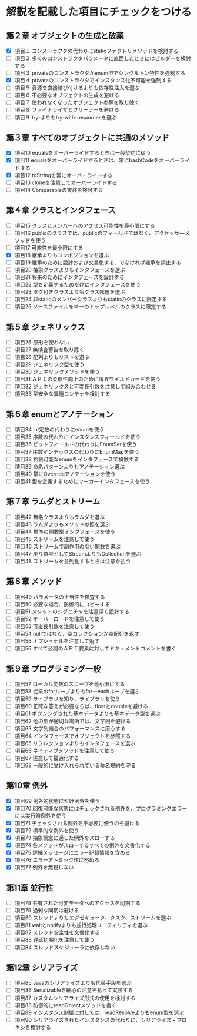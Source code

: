 # 解説を記載した項目にチェックをつける

## 第２章 オブジェクトの生成と破棄

- [x] 項目１ コンストラクタの代わりにstaticファクトリメソッドを検討する
- [ ] 項目２ 多くのコンストラクタパラメータに直面したときにはビルダーを検討する
- [ ] 項目３ privateのコンストラクタかenum型でシングルトン特性を強制する
- [x] 項目４ privateのコンストラクタでインスタンス化不可能を強制する
- [ ] 項目５ 資源を直接結び付けるよりも依存性注入を選ぶ
- [ ] 項目６ 不必要なオブジェクトの生成を避ける
- [ ] 項目７ 使われなくなったオブジェクト参照を取り除く
- [ ] 項目８ ファイナライザとクリーナーを避ける
- [ ] 項目９ try-よりもtry-with-resourcesを選ぶ

## 第３章 すべてのオブジェクトに共通のメソッド

- [x] 項目10 equalsをオーバーライドするときは一般契約に従う
- [x] 項目11 equalsをオーバーライドするときは、常にhashCodeをオーバーライドする
- [x] 項目12 toStringを常にオーバーライドする
- [ ] 項目13 cloneを注意してオーバーライドする
- [ ] 項目14 Comparableの実装を検討する

## 第４章 クラスとインタフェース

- [ ] 項目15 クラスとメンバーへのアクセス可能性を最小限にする
- [ ] 項目16 publicのクラスでは、publicのフィールドではなく、アクセッサ―メソッドを使う
- [ ] 項目17 可変性を最小限にする
- [x] 項目18 継承よりもコンポジションを選ぶ
- [ ] 項目19 継承のために設計および文書化する、でなければ継承を禁止する
- [ ] 項目20 抽象クラスよりもインタフェースを選ぶ
- [ ] 項目21 将来のためにインタフェースを設計する
- [ ] 項目22 型を定義するためだけにインタフェースを使う
- [ ] 項目23 タグ付きクラスよりもクラス階層を選ぶ
- [ ] 項目24 非staticのメンバークラスよりもstaticのクラスに限定する
- [ ] 項目25 ソースファイルを単一のトップレベルのクラスに限定する

## 第５章 ジェネリックス

- [ ] 項目26 原形を使わない
- [ ] 項目27 無検査警告を取り除く
- [ ] 項目28 配列よりもリストを選ぶ
- [ ] 項目29 ジェネリック型を使う
- [ ] 項目30 ジェネリックメソッドを使う
- [ ] 項目31 ＡＰＩの柔軟性向上のために境界ワイルドカードを使う
- [ ] 項目32 ジェネリックスと可変長引数を注意して組み合わせる
- [ ] 項目33 型安全な異種コンテナを検討する

## 第６章 enumとアノテーション

- [ ] 項目34 int定数の代わりにenumを使う
- [ ] 項目35 序数の代わりにインスタンスフィールドを使う
- [ ] 項目36 ビットフィールドの代わりにEnumSetを使う
- [ ] 項目37 序数インデックスの代わりにEnumMapを使う
- [ ] 項目38 拡張可能なenumをインタフェースで模倣する
- [ ] 項目39 命名パターンよりもアノテーション選ぶ
- [ ] 項目40 常にOverrideアノテーションを使う
- [ ] 項目41 型を定義するためにマーカーインタフェースを使う

## 第７章 ラムダとストリーム

- [ ] 項目42 無名クラスよりもラムダを選ぶ
- [ ] 項目43 ラムダよりもメソッド参照を選ぶ
- [ ] 項目44 標準の関数型インタフェースを使う
- [ ] 項目45 ストリームを注意して使う
- [ ] 項目46 ストリームで副作用のない関数を選ぶ
- [ ] 項目47 戻り値型としてStreamよりもCollectionを選ぶ
- [ ] 項目48 ストリームを並列化するときは注意を払う

## 第８章 メソッド

- [ ] 項目49 パラメータの正当性を検査する
- [ ] 項目50 必要な場合、防御的にコピーする
- [ ] 項目51 メソッドのシグニチャを注意深く設計する
- [ ] 項目52 オーバーロードを注意して使う
- [ ] 項目53 可変長引数を注意して使う
- [ ] 項目54 nullではなく、空コレクションか空配列を返す
- [ ] 項目55 オプショナルを注意して返す
- [ ] 項目56 すべて公開のＡＰＩ要素に対してドキュメントコメントを書く

## 第９章 プログラミング一般

- [ ] 項目57 ローカル変数のスコープを最小限にする
- [ ] 項目58 従来のforループよりもfor―eachループを選ぶ
- [ ] 項目59 ライブラリを知り、ライブラリを使う
- [ ] 項目60 正確な答えが必要ならば、floatとdoubleを避ける
- [ ] 項目61 ボクシングされた基本データよりも基本データ型を選ぶ
- [ ] 項目62 他の型が適切な場所では、文字列を避ける
- [ ] 項目63 文字列結合のパフォーマンスに用心する
- [ ] 項目64 インタフェースでオブジェクトを参照する
- [ ] 項目65 リフレクションよりもインタフェースを選ぶ
- [ ] 項目66 ネイティブメソッドを注意して使う
- [ ] 項目67 注意して最適化する
- [ ] 項目68 一般的に受け入れられている命名規約を守る

## 第10章 例外

- [x] 項目69 例外的状態にだけ例外を使う
- [x] 項目70 回復可能な状態にはチェックされる例外を、プログラミングエラーには実行時例外を使う
- [x] 項目71 チェックされる例外を不必要に使うのを避ける
- [x] 項目72 標準的な例外を使う
- [x] 項目73 抽象概念に適した例外をスローする
- [x] 項目74 各メソッドがスローするすべての例外を文書化する
- [x] 項目75 詳細メッセージにエラー記録情報を含める
- [x] 項目76 エラーアトミック性に努める
- [x] 項目77 例外を無視しない

## 第11章 並行性

- [ ] 項目78 共有された可変データへのアクセスを同期する
- [ ] 項目79 過剰な同期は避ける
- [ ] 項目80 スレッドよりもエグゼキュータ、タスク、ストリームを選ぶ
- [ ] 項目81 waitとnotifyよりも並行処理ユーティリティを選ぶ
- [ ] 項目82 スレッド安全性を文書化する
- [ ] 項目83 遅延初期化を注意して使う
- [ ] 項目84 スレッドスケジューラに依存しない

## 第12章 シリアライズ

- [ ] 項目85 Javaのシリアライズよりも代替手段を選ぶ
- [ ] 項目86 Serializableを細心の注意を払って実装する
- [ ] 項目87 カスタムシリアライズ形式の使用を検討する
- [ ] 項目88 防御的にreadObjectメソッドを書く
- [ ] 項目89 インスタンス制御に対しては、readResolveよりもenum型を選ぶ
- [ ] 項目90 シリアライズされたインスタンスの代わりに、シリアライズ・プロキシを検討する
